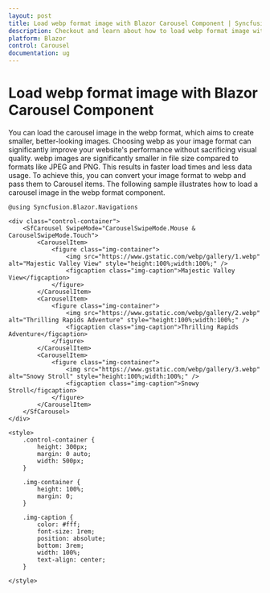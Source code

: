 ```yaml
---
layout: post
title: Load webp format image with Blazor Carousel Component | Syncfusion
description: Checkout and learn about how to load webp format image with Blazor Carousel component in Blazor Server App and Blazor WebAssembly App.
platform: Blazor
control: Carousel
documentation: ug
---
```


# Load webp format image with Blazor Carousel Component

You can load the carousel image in the webp format, which aims to create smaller, better-looking images. Choosing webp as your image format can significantly improve your website's performance without sacrificing visual quality. webp images are significantly smaller in file size compared to formats like JPEG and PNG. This results in faster load times and less data usage. To achieve this, you can convert your image format to webp and pass them to Carousel items. The following sample illustrates how to load a carousel image in the webp format component.

```cshtml
@using Syncfusion.Blazor.Navigations

<div class="control-container">
    <SfCarousel SwipeMode="CarouselSwipeMode.Mouse & CarouselSwipeMode.Touch">
        <CarouselItem>
            <figure class="img-container">
                <img src="https://www.gstatic.com/webp/gallery/1.webp" alt="Majestic Valley View" style="height:100%;width:100%;" />
                <figcaption class="img-caption">Majestic Valley View</figcaption>
            </figure>
        </CarouselItem>
        <CarouselItem>
            <figure class="img-container">
                <img src="https://www.gstatic.com/webp/gallery/2.webp" alt="Thrilling Rapids Adventure" style="height:100%;width:100%;" />
                <figcaption class="img-caption">Thrilling Rapids Adventure</figcaption>
            </figure>
        </CarouselItem>
        <CarouselItem>
            <figure class="img-container">
                <img src="https://www.gstatic.com/webp/gallery/3.webp" alt="Snowy Stroll" style="height:100%;width:100%;" />
                <figcaption class="img-caption">Snowy Stroll</figcaption>
            </figure>
        </CarouselItem>
    </SfCarousel>
</div>

<style>
    .control-container {
        height: 300px;
        margin: 0 auto;
        width: 500px;
    }

    .img-container {
        height: 100%;
        margin: 0;
    }

    .img-caption {
        color: #fff;
        font-size: 1rem;
        position: absolute;
        bottom: 3rem;
        width: 100%;
        text-align: center;
    }

</style>
```